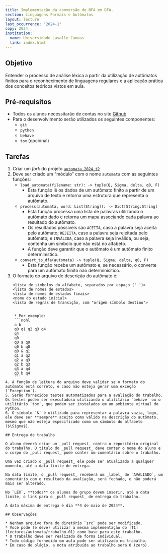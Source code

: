 ```yaml
---
title: Implementação da conversão de NFA em DFA.
section: Linguagens Formais e Autômatos
layout: lecture
last_occurrence: "2024-1"
copy: 2024
institution:
  name: Universidade Lasalle Canoas
  link: index.html
---
```


## Objetivo

Entender o processo de análise léxica a partir da utilização de autômatos finitos para o reconhecimento de linguagens regulares e a aplicação prática dos conceitos teóricos vistos em aula.

## Pré-requisitos

* Todos os alunos necessitarão de contas no site [Github](https://github.com)
* Para o desenvolvimento serão utilizados os seguintes componentes:
    * `git`
    * `python`
    * `behave`
    * `tox` (opcional)

## Tarefas

1. Criar um _fork_ do projeto [`automata_2024_t2`](https://github.com/exercicios-programacao/automata-2024-t2)
2. Deve ser criado um "módulo" com o nome `automata` com as seguintes funções:
    * `load_automata(filename: str): -> tuple(Q, Sigma, delta, q0, F)`
        * Esta função lê os dados de um autômato finito a partir de um arquivo de texto e retorna uma estrutura que representa o autômato.
    * `process(automata, word: List[String]): -> Dict[String:String]`
        * Esta função processa uma lista de palavras utilizando o autômato dado e retorna um mapa associando cada palavra ao resultado do autômato.
        * Os resultados possíveis são `ACEITA`, caso a palavra seja aceita pelo autômato; `REJEITA`, caso a palavra seja rejeitada pelo autômato; e `INVÀLIDA`, caso a palavra seja inválida, ou seja, contenha um símbolo que não está no alfabeto.
        * A função deve garantir que o autômato é um autômato finito determinístico.
    * `convert_to_dfa(automata) -> tuple(Q, Sigma, delta, q0, F)`
        * Esta função recebe um autômato e, se necessário, o converte para um autômato fiinito não determinísitico.
3. O formato do arquivo de descrição do autômato é:
    ```
    <lista de símbolos do alfabeto, separados por espaço (' ')>
    <lista de nomes de estados>
    <lista de nomes de estados finais>
    <nome do estado inicial>
    <lista de regras de transição, com "origem símbolo destino">
```

    * Por exemplo:
    ```nohl
    a b
    q0 q1 q2 q3 q4
    q4
    q0
    q0 a q0
    q0 b q0
    q0 & q1
    q1 a q2
    q2 a q3
    q2 b q3
    q3 a q4
    q3 b q4
    ```
4. A função de leitura do arquivo deve validar se o formato do autômato está correto, e caso não esteja gerar uma exceção (`Exception`).
5. Serão fornecidos testes automatizados para a avaliação do trabalho. Os testes podem ser executadosu utilizando o utilitário `behave` ou o utilitário `tox`, que podem ser instalados em um ambiente virtual do Python.
6. O símbolo `&` é utilizado para representar a palavra vazia, logo, ele deve ser **sempre** aceito como válido na descrição do autômato, mesmo que não esteja especificado como um símbolo do alfabeto ($\Sigma$).

## Entrega do trabalho

O aluno deverá criar um _pull request_ contra o repositório original do trabalho. O título do _pull request_ deve conter o nome do aluno e o corpo do _pull request_ pode conter um comentário sobre o trabalho.

Uma vez criado o _pull request_ ele pode ser atualizado a qualquer momento, até a data limite de entrega.

Na data limite, o _pull request_ receberá um _label_ de `AVALIADO`, um comentário com o resultado da avaliação, será fechado, e não poderá mais ser alterado.

No `LEX`, **todos** os alunos do grupo devem inserir, até a data limite, o link para o _pull request_ de entrega do trabalho.

A data máxima de entrega é dia **4 de maio de 2024**.

## Observações

* Nenhum arquivo fora do diretório `src` pode ser modificado.
* Você pode (e deve) utilizar a mesma implementação do [T1](lectures/automata/trabalho-01) como base para este trabalho.
* O trabalho deve ser realizado de forma individual.
* Todo código fornecido em aula pode ser utilizado no trabalho.
* Em caso de plágio, a nota atribuída ao trabalho será 0 (zero).

